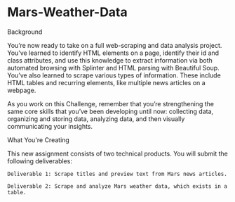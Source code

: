 # Mars-Weather-Data

Background

You’re now ready to take on a full web-scraping and data analysis project. You’ve learned to identify HTML elements on a page, identify their id and class attributes, and use this knowledge to extract information via both automated browsing with Splinter and HTML parsing with Beautiful Soup. You’ve also learned to scrape various types of information. These include HTML tables and recurring elements, like multiple news articles on a webpage.


As you work on this Challenge, remember that you’re strengthening the same core skills that you’ve been developing until now: collecting data, organizing and storing data, analyzing data, and then visually communicating your insights.


What You're Creating


This new assignment consists of two technical products. You will submit the following deliverables:

    Deliverable 1: Scrape titles and preview text from Mars news articles.

    Deliverable 2: Scrape and analyze Mars weather data, which exists in a table.

